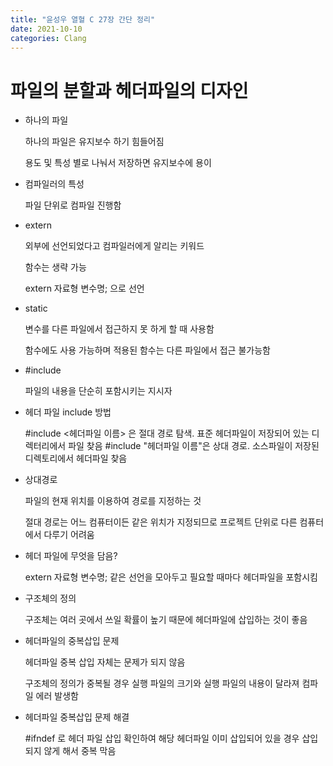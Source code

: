 ```yaml
---
title: "윤성우 열혈 C 27장 간단 정리"
date: 2021-10-10
categories: Clang
---
```


# 파일의 분할과 헤더파일의 디자인

- 하나의 파일

  하나의 파일은 유지보수 하기 힘들어짐

  용도 및 특성 별로 나눠서 저장하면 유지보수에 용이

- 컴파일러의 특성

  파일 단위로 컴파일 진행함

- extern

  외부에 선언되었다고 컴파일러에게 알리는 키워드

  함수는 생략 가능

  extern 자료형 변수명; 으로 선언

- static

  변수를 다른 파일에서 접근하지 못 하게 할 때 사용함

  함수에도 사용 가능하며 적용된 함수는 다른 파일에서 접근 불가능함

- #include

  파일의 내용을 단순히 포함시키는 지시자

- 헤더 파일 include 방법

  #include <헤더파일 이름> 은 절대 경로 탐색. 표준 헤더파일이 저장되어 있는 디렉터리에서 파일 찾음
  #include "헤더파일 이름"은 상대 경로. 소스파일이 저장된 디렉토리에서 헤더파일 찾음

- 상대경로

  파일의 현재 위치를 이용하여 경로를 지정하는 것

  절대 경로는 어느 컴퓨터이든 같은 위치가 지정되므로 프로젝트 단위로 다른 컴퓨터에서 다루기 어려움

- 헤더 파일에 무엇을 담음?

  extern 자료형 변수명; 같은 선언을 모아두고 필요할 때마다 헤더파일을 포함시킴

- 구조체의 정의

  구조체는 여러 곳에서 쓰일 확률이 높기 때문에 헤더파일에 삽입하는 것이 좋음

- 헤더파일의 중복삽입 문제

  헤더파일 중복 삽입 자체는 문제가 되지 않음

  구조체의 정의가 중복될 경우 실행 파일의 크기와 실행 파일의 내용이 달라져 컴파일 에러 발생함

- 헤더파일 중복삽입 문제 해결

  #ifndef 로 헤더 파일 삽입 확인하여 해당 헤더파일 이미 삽입되어 있을 경우 삽입되지 않게 해서 중복 막음
